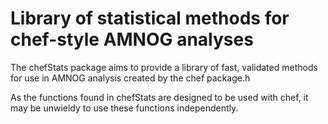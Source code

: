
<!-- README.md is generated from README.Rmd. Please edit that file -->

# Library of statistical methods for chef-style AMNOG analyses

The chefStats package aims to provide a library of fast, validated
methods for use in AMNOG analysis created by the chef package.h

As the functions found in chefStats are designed to be used with chef,
it may be unwieldy to use these functions independently.
